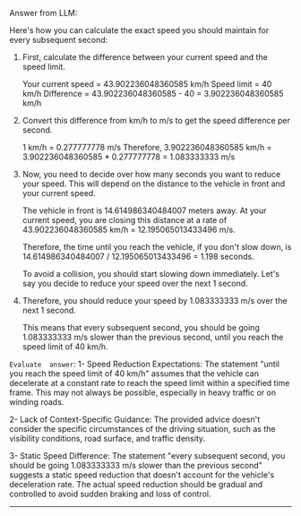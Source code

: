 Answer from LLM:

Here's how you can calculate the exact speed you should maintain for every subsequent second:

1. First, calculate the difference between your current speed and the speed limit. 

   Your current speed = 43.902236048360585 km/h
   Speed limit = 40 km/h
   Difference = 43.902236048360585 - 40 = 3.902236048360585 km/h

2. Convert this difference from km/h to m/s to get the speed difference per second. 

   1 km/h = 0.277777778 m/s
   Therefore, 3.902236048360585 km/h = 3.902236048360585 * 0.277777778 = 1.083333333 m/s

3. Now, you need to decide over how many seconds you want to reduce your speed. This will depend on the distance to the vehicle in front and your current speed. 

   The vehicle in front is 14.614986340484007 meters away. At your current speed, you are closing this distance at a rate of 43.902236048360585 km/h = 12.195065013433496 m/s. 

   Therefore, the time until you reach the vehicle, if you don't slow down, is 14.614986340484007 / 12.195065013433496 = 1.198 seconds.

   To avoid a collision, you should start slowing down immediately. Let's say you decide to reduce your speed over the next 1 second.

4. Therefore, you should reduce your speed by 1.083333333 m/s over the next 1 second. 

   This means that every subsequent second, you should be going 1.083333333 m/s slower than the previous second, until you reach the speed limit of 40 km/h.


```Evaluate  answer```: 
1- Speed Reduction Expectations: The statement "until you reach the speed limit of 40 km/h" assumes that the vehicle can decelerate at a constant rate to reach the speed limit within a specified time frame. 
 This may not always be possible, especially in heavy traffic or on winding roads.

2- Lack of Context-Specific Guidance: The provided advice doesn't consider the specific circumstances of the driving situation, such as the visibility conditions, road surface, and traffic density.

3- Static Speed Difference: The statement "every subsequent second, you should be going 1.083333333 m/s slower than the previous second" suggests a static speed reduction that doesn't account for the vehicle's deceleration rate. 
The actual speed reduction should be gradual and controlled to avoid sudden braking and loss of control.

---------------------------------------------------------------------------------------------------------------------------------------------------------------------------------------------------------------
